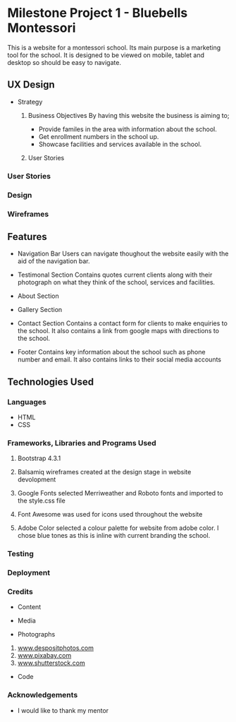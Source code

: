 # Milestone Project 1 - Bluebells Montessori

This is a website for a montessori school. Its main purpose is a marketing tool for the school. It is designed to be viewed on mobile, tablet and desktop so should be easy to navigate.

## UX Design 
* Strategy
    1. Business Objectives
        By having this website the business is aiming to;
        * Provide familes in the area with information about the school. 
        * Get enrollment numbers in the school up.
        * Showcase facilities and services available in the school.

    2. User Stories




### User Stories

### Design

### Wireframes

## Features
* Navigation Bar 
    Users can navigate thoughout the website easily with the aid of the navigation bar.

* Testimonal Section
    Contains quotes current clients along with their photograph on what they think of the school, services and facilities.

* About Section

* Gallery Section

* Contact Section
    Contains a contact form for clients to make enquiries to the school. It also contains a link from google maps with directions to the school.

* Footer
    Contains key information about the school such as phone number and email. It also contains links to their social media accounts


## Technologies Used

### Languages

* HTML
* CSS

### Frameworks, Libraries and Programs Used

1. Bootstrap 4.3.1

2. Balsamiq wireframes created at the design stage in website devolopment

3. Google Fonts selected Merriweather and Roboto fonts and imported to the style.css file 

4. Font Awesome was used for icons used throughout the website

5. Adobe Color selected a colour palette for website from adobe color. I chose blue tones as this is inline with current branding the school. 

### Testing

### Deployment

### Credits

* Content

* Media

* Photographs
1. www.despositphotos.com
2. www.pixabay.com
3. www.shutterstock.com

* Code

### Acknowledgements
* I would like to thank my mentor 






